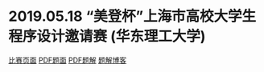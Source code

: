 # 2019.05.18 “美登杯”上海市高校大学生程序设计邀请赛 (华东理工大学)
[比赛页面](https://acm.ecnu.edu.cn/contest/173/)
[PDF题面](https://acm.ecnu.edu.cn/contest/173/statements/)
[PDF题解](https://acm.ecnu.edu.cn/upload/mirror/cache/“美登杯”上海市高校大学生程序设计邀请赛（华东理工大学）题解.pdf)
[题解博客](http://fzl123.top/archives/998)


